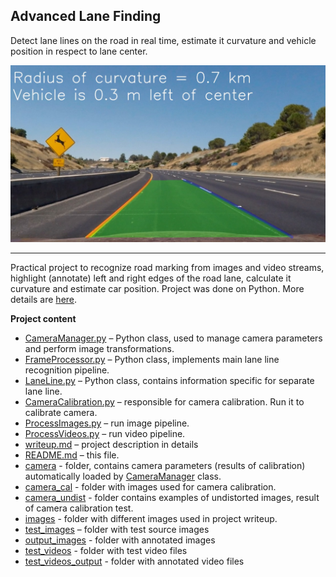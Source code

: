 ## **Advanced Lane Finding**

Detect lane lines on the road in real time, estimate it curvature and vehicle position in respect to lane center.

![Advanced Lane Finding](./images/main.jpg)

---

Practical project to recognize road marking from images and video streams, highlight (annotate) left and right edges of the road lane, calculate it curvature and estimate car position. Project was done on Python. More details are [here](./writeup.md).

**Project content**
*	[CameraManager.py](./CameraManager.py) – Python class, used to manage camera parameters and perform image transformations.
*	[FrameProcessor.py](./FrameProcessor.py) – Python class, implements main lane line recognition pipeline.
*	[LaneLine.py](./LaneLine.py) – Python class, contains information specific for separate lane line.
*	[CameraCalibration.py](./CameraCalibration.py) – responsible for camera calibration. Run it to calibrate camera.
*	[ProcessImages.py](./LaneLine.py) – run image pipeline.
*	[ProcessVideos.py](./ProcessVideos.py) – run video pipeline.
*	[writeup.md](./writeup.md) – project description in details
*	[README.md](./README.md) – this file.
* [camera](./camera) - folder, contains camera parameters (results of calibration) automatically loaded by [CameraManager](./CameraManager.py) class.
* [camera_cal](./camera_cal) - folder with images used for camera calibration.
* [camera_undist](./camera_undist) - folder contains examples of undistorted images, result of camera calibration test.
* [images](./images) - folder with different images used in project writeup.
*	[test_images](./test_images) – folder with test source images
*	[output_images](./output_images) - folder with annotated images
*	[test_videos](./test_videos) - folder with test video files
*	[test_videos_output](./test_videos_output) - folder with annotated video files
